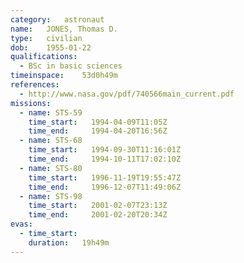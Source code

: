 ```yaml
---
category:	astronaut
name:	JONES, Thomas D.
type:	civilian
dob:	1955-01-22
qualifications:
  - BSc in basic sciences
timeinspace:	53d0h49m
references:
  - http://www.nasa.gov/pdf/740566main_current.pdf
missions:
  - name: STS-59
    time_start:   1994-04-09T11:05Z
    time_end:     1994-04-20T16:56Z
  - name: STS-68
    time_start:   1994-09-30T11:16:01Z
    time_end:     1994-10-11T17:02:10Z
  - name: STS-80
    time_start:   1996-11-19T19:55:47Z
    time_end:     1996-12-07T11:49:06Z
  - name: STS-98
    time_start:   2001-02-07T23:13Z
    time_end:     2001-02-20T20:34Z
evas:
  - time_start: 
    duration:   19h49m
---
```

